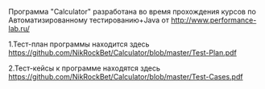 Программа "Calculator" разработана во время прохождения курсов по Автоматизированному тестированию+Java от http://www.performance-lab.ru/

1.Тест-план программы находится здесь    https://github.com/NikRockBet/Calculator/blob/master/Test-Plan.pdf

2.Тест-кейсы к программе находятся здесь https://github.com/NikRockBet/Calculator/blob/master/Test-Cases.pdf
